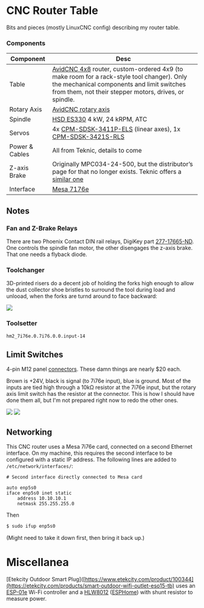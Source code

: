 # CNC Router Table

Bits and pieces (mostly LinuxCNC config) describing my router table.

### Components

| Component | Desc |
| --------- | ---- |
| Table     | [AvidCNC 4x8](https://www.avidcnc.com/pro4896-4-x-8-cnc-router-machine-p-1337.html) router, custom-ordered 4x9 (to make room for a rack-style tool changer). Only the mechanical components and limit switches from them, not their stepper motors, drives, or spindle. |
| Rotary Axis | [AvidCNC rotary axis](https://www.avidcnc.com/avid-cnc-rotary-axis-p-724.html) |
| Spindle   | [HSD ES330](https://www.hsdmechatronics.com/en/products/es330/) 4 kW, 24 kRPM, ATC |
| Servos    | 4x [CPM-SDSK-3411P-ELS](https://teknic.com/model-info/CPM-SDSK-3411P-ELS/) (linear axes), 1x [CPM-SDSK-3421S-RLS](https://teknic.com/model-info/CPM-SDSK-3421S-RLS/) |
| Power & Cables | All from Teknic, details to come |
| Z-axis Brake | Originally MPC034-24-500, but the distributor’s page for that no longer exists. Teknic offers a [similar one](https://teknic.com/products/spring-applied-power-off-brakes/NEMA-34-brake/) |
| Interface | [Mesa 7176e](http://store.mesanet.com/index.php?route=product/product&product_id=290) |

## Notes

### Fan and Z-Brake Relays

There are two Phoenix Contact DIN rail relays, DigiKey part [277-17665-ND](https://www.digikey.com/product-detail/en/phoenix-contact/2905657/277-17665-ND/9381938). One controls the spindle fan motor, the other disengages the z-axis brake. That one needs a flyback diode.

### Toolchanger

3D-printed risers do a decent job of holding the forks high enough to allow the dust collector shoe bristles to surround the tool during load and unlooad, when the forks are turnd around to face backward:

<a href="https://i.imgur.com/3V2IuPz.jpg"><img src="https://i.imgur.com/3V2IuPzl.jpg"></a>

### Toolsetter

`hm2_7i76e.0.7i76.0.0.input-14`

## Limit Switches

4-pin M12 panel [connectors](https://www.digikey.com/en/products/detail/te-connectivity-amp-connectors/1838891-2/1764162). These damn things are nearly $20 each.

Brown is +24V, black is signal (to 7i76e input), blue is ground. Most of the inputs are tied high through a 10kΩ resistor at the 7i76e input, but the rotary axis limit switch has the resistor at the connector. This is how I should have done them all, but I'm not prepared right now to redo the other ones.

<a href="https://i.imgur.com/Dny7TSk.jpg"><img src="https://i.imgur.com/Dny7TSkl.jpg"></a>
<a href="https://i.imgur.com/UmxeUWG.jpg"><img src="https://i.imgur.com/ROSZThol.jpg"></a>

## Networking

This CNC router uses a Mesa 7i76e card, connected on a second Ethernet interface. On my machine, this requires the second interface to be configured with a static IP address. The following lines are added to `/etc/network/interfaces/`:

```
# Second interface directly connected to Mesa card

auto enp5s0
iface enp5s0 inet static
    address 10.10.10.1
    netmask 255.255.255.0
```

Then

```bash
$ sudo ifup enp5s0
```

(Might need to take it down first, then bring it back up.)


# Miscellanea

[Etekcity Outdoor Smart Plug]([https://www.etekcity.com/product/100344](https://etekcity.com/products/smart-outdoor-wifi-outlet-eso15-tb) uses an [ESP-01e](https://docs.ai-thinker.com/_media/esp8266/docs/esp-01e_product_specification_en.pdf) Wi-Fi controller and a [HLW8012](https://tinkerman.cat/post/hlw8012-ic-new-sonoff-pow) ([ESPHome](https://esphome.io/components/sensor/hlw8012.html)) with shunt resistor to measure power.
